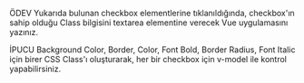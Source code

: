 ÖDEV
Yukarıda bulunan checkbox elementlerine tıklanıldığında, checkbox'ın sahip olduğu Class bilgisini textarea elementine verecek Vue uygulamasını yazınız.

İPUCU
Background Color, Border, Color, Font Bold, Border Radius, Font Italic için birer CSS Class'ı oluşturarak, her bir checkbox için v-model ile kontrol yapabilirsiniz.